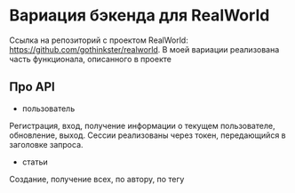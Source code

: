 # Вариация бэкенда для RealWorld
Ссылка на репозиторий с проектом RealWorld: https://github.com/gothinkster/realworld. 
В моей вариации реализована часть функционала, описанного в проекте

## Про API
- пользователь

Регистрация, вход, получение информации о текущем пользователе, обновление, выход. Сессии реализованы через токен, передающийся в заголовке запроса.
- статьи

Создание, получение всех, по автору, по тегу 



